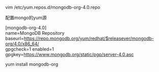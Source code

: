 vim /etc/yum.repos.d/mongodb-org-4.0.repo

配置mongo的yum源

[mongodb-org-4.0]  
name=MongoDB Repository  
baseurl=https://repo.mongodb.org/yum/redhat/$releasever/mongodb-org/4.0/x86_64/  
gpgcheck=1
enabled=1  
gpgkey=https://www.mongodb.org/static/pgp/server-4.0.asc


yum install mongodb-org